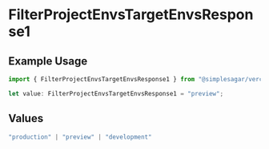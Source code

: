 # FilterProjectEnvsTargetEnvsResponse1

## Example Usage

```typescript
import { FilterProjectEnvsTargetEnvsResponse1 } from "@simplesagar/vercel/models/filterprojectenvsop.js";

let value: FilterProjectEnvsTargetEnvsResponse1 = "preview";
```

## Values

```typescript
"production" | "preview" | "development"
```